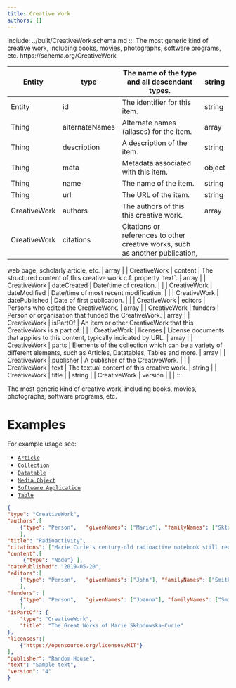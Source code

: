 ```yaml
---
title: Creative Work
authors: []
---
```


include: ../built/CreativeWork.schema.md
:::
The most generic kind of creative work, including books, movies, photographs, software programs, etc. https&#x3A;//schema.org/CreativeWork

| Entity       | type           | The name of the type and all descendant types.                                | string |
| ------------ | -------------- | ----------------------------------------------------------------------------- | ------ |
| Entity       | id             | The identifier for this item.                                                 | string |
| Thing        | alternateNames | Alternate names (aliases) for the item.                                       | array  |
| Thing        | description    | A description of the item.                                                    | string |
| Thing        | meta           | Metadata associated with this item.                                           | object |
| Thing        | name           | The name of the item.                                                         | string |
| Thing        | url            | The URL of the item.                                                          | string |
| CreativeWork | authors        | The authors of this this creative work.                                       | array  |
| CreativeWork | citations      | Citations or references to other creative works, such as another publication, |        |

web page, scholarly article, etc. | array | | CreativeWork | content | The structured content of this creative work c.f. property \`text\`. | array | | CreativeWork | dateCreated | Date/time of creation. | | | CreativeWork | dateModified | Date/time of most recent modification. | | | CreativeWork | datePublished | Date of first publication. | | | CreativeWork | editors | Persons who edited the CreativeWork. | array | | CreativeWork | funders | Person or organisation that funded the CreativeWork. | array | | CreativeWork | isPartOf | An item or other CreativeWork that this CreativeWork is a part of. | | | CreativeWork | licenses | License documents that applies to this content, typically indicated by URL. | array | | CreativeWork | parts | Elements of the collection which can be a variety of different elements, such as Articles, Datatables, Tables and more. | array | | CreativeWork | publisher | A publisher of the CreativeWork. | | | CreativeWork | text | The textual content of this creative work. | string | | CreativeWork | title | | string | | CreativeWork | version | | |
:::

The most generic kind of creative work, including books, movies, photographs, software programs, etc.

# Examples

For example usage see:

- [`Article`](/schema/Article)
- [`Collection`](/schema/Collection)
- [`Datatable`](/schema/Datatable)
- [`Media Object`](/schema/MediaObject)
- [`Software Application`](/schema/SoftwareApplication)
- [`Table`](/schema/Table)

```json
{
"type": "CreativeWork",
"authors":[
    {"type": "Person",   "givenNames": ["Marie"], "familyNames": ["Skłodowska", "Curie"]}
    ],
"title": "Radioactivity",
"citations": ["Marie Curie's century-old radioactive notebook still requires lead box"],
"content":[
     {"type": "Node"} ],
"datePublished": "2019-05-20",
"editors":[
    {"type": "Person",   "givenNames": ["John"], "familyNames": ["Smith"]}
    ],
"funders": [
    {"type": "Person",   "givenNames": ["Joanna"], "familyNames": ["Smith"]}
    ],
"isPartOf": {
    "type": "CreativeWork",
    "title": "The Great Works of Marie Skłodowska-Curie"
},
"licenses":[
    {"https://opensource.org/licenses/MIT"}
],
"publisher": "Random House",
"text": "Sample text",
"version": "4"
}
```
